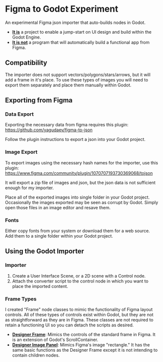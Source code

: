 # Figma to Godot Experiment
An experimental Figma json importer that auto-builds nodes in Godot. 

+ <ins>**It is**</ins> a project to enable a jump-start on UI design and build within the Godot Engine.
+ <ins>**It is not**</ins> a program that will automatically build a functional app from Figma.

## Compatibility
The importer does not support vectors/polygons/stars/arrows, but it will add a frame in it's place. To use these types of images you will need to export them separately and place them manually within Godot.

## Exporting from Figma
### Data Export
Exporting the necessary data from figma requires this plugin: https://github.com/yagudaev/figma-to-json

Follow the plugin instructions to export a json into your Godot project. 

### Image Export
To export images using the necessary hash names for the importer, use this plugin: https://www.figma.com/community/plugin/1070707193730369068/tojson

It will export a zip file of images and json, but the json data is not sufficient enough for my importer.

Place all of the exported images into single folder in your Godot project. Occasionally the images exported may be seen as corrupt by Godot. Simply open those files in an image editor and resave them.

### Fonts
Either copy fonts from your system or download them for a web source. Add them to a single folder within your Godot project.

## Using the Godot Importer
### Importer
1. Create a User Interface Scene, or a 2D scene with a Control node.
2. Attach the converter script to the control node in which you want to place the imported content.

### Frame Types
I created "Frame" node classes to mimic the functionality of Figma layout controls. All of these types of controls exist within Godot, but they are not as straightforward as they are in Figma. These classes are not required to retain a functioning UI so you can detach the scripts as desired.

+ <ins>**Designer Frame**</ins>: Mimics the controls of the standard frame in Figma. It is an extension of Godot's ScrollContainer.
+ <ins>**Designer Image Panel**</ins>: Mimics Figma's image "rectangle." It has the same basic functions as the Designer Frame except it is not intending to contain children nodes.
